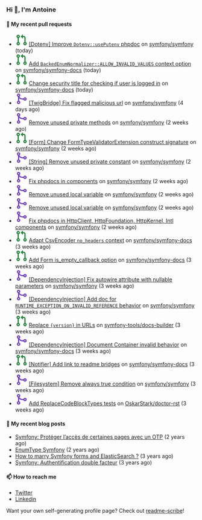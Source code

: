 ### Hi 👋, I'm Antoine

#### 👷 My recent pull requests

- ![](./assets/pr-open.svg) [[Dotenv] Improve `Dotenv::usePutenv` phpdoc](https://github.com/symfony/symfony/pull/49649) on [symfony/symfony](https://github.com/symfony/symfony) (today)
- ![](./assets/pr-open.svg) [Add `BackedEnumNormalizer::ALLOW_INVALID_VALUES` context option](https://github.com/symfony/symfony-docs/pull/18037) on [symfony/symfony-docs](https://github.com/symfony/symfony-docs) (today)
- ![](./assets/pr-open.svg) [Change security title for checking if user is logged in](https://github.com/symfony/symfony-docs/pull/18036) on [symfony/symfony-docs](https://github.com/symfony/symfony-docs) (today)
- ![](./assets/pr-merged.svg) [[TwigBridge] Fix flagged malicious url](https://github.com/symfony/symfony/pull/49602) on [symfony/symfony](https://github.com/symfony/symfony) (4 days ago)
- ![](./assets/pr-merged.svg) [Remove unused private methods](https://github.com/symfony/symfony/pull/49517) on [symfony/symfony](https://github.com/symfony/symfony) (2 weeks ago)
- ![](./assets/pr-open.svg) [[Form] Change FormTypeValidatorExtension construct signature](https://github.com/symfony/symfony/pull/49502) on [symfony/symfony](https://github.com/symfony/symfony) (2 weeks ago)
- ![](./assets/pr-merged.svg) [[String] Remove unused private constant](https://github.com/symfony/symfony/pull/49501) on [symfony/symfony](https://github.com/symfony/symfony) (2 weeks ago)
- ![](./assets/pr-merged.svg) [Fix phpdocs in components](https://github.com/symfony/symfony/pull/49482) on [symfony/symfony](https://github.com/symfony/symfony) (2 weeks ago)
- ![](./assets/pr-merged.svg) [Remove unused local variable](https://github.com/symfony/symfony/pull/49481) on [symfony/symfony](https://github.com/symfony/symfony) (2 weeks ago)
- ![](./assets/pr-merged.svg) [Remove unused local variable](https://github.com/symfony/symfony/pull/49435) on [symfony/symfony](https://github.com/symfony/symfony) (2 weeks ago)
- ![](./assets/pr-merged.svg) [Fix phpdocs in HttpClient, HttpFoundation, HttpKernel, Intl components](https://github.com/symfony/symfony/pull/49432) on [symfony/symfony](https://github.com/symfony/symfony) (2 weeks ago)
- ![](./assets/pr-open.svg) [Adapt CsvEncoder `no_headers` context](https://github.com/symfony/symfony-docs/pull/17907) on [symfony/symfony-docs](https://github.com/symfony/symfony-docs) (3 weeks ago)
- ![](./assets/pr-open.svg) [Add Form is_empty_callback option](https://github.com/symfony/symfony-docs/pull/17906) on [symfony/symfony-docs](https://github.com/symfony/symfony-docs) (3 weeks ago)
- ![](./assets/pr-merged.svg) [[DependencyInjection] Fix autowire attribute with nullable parameters](https://github.com/symfony/symfony/pull/49379) on [symfony/symfony](https://github.com/symfony/symfony) (3 weeks ago)
- ![](./assets/pr-merged.svg) [[DependencyInjection] Add doc for `RUNTIME_EXCEPTION_ON_INVALID_REFERENCE` behavior](https://github.com/symfony/symfony/pull/49377) on [symfony/symfony](https://github.com/symfony/symfony) (3 weeks ago)
- ![](./assets/pr-open.svg) [Replace `{version}` in URLs](https://github.com/symfony-tools/docs-builder/pull/149) on [symfony-tools/docs-builder](https://github.com/symfony-tools/docs-builder) (3 weeks ago)
- ![](./assets/pr-merged.svg) [[DependencyInjection] Document Container invalid behavior](https://github.com/symfony/symfony-docs/pull/17903) on [symfony/symfony-docs](https://github.com/symfony/symfony-docs) (3 weeks ago)
- ![](./assets/pr-open.svg) [[Notifier] Add link to readme bridges](https://github.com/symfony/symfony-docs/pull/17902) on [symfony/symfony-docs](https://github.com/symfony/symfony-docs) (3 weeks ago)
- ![](./assets/pr-merged.svg) [[Filesystem] Remove always true condition](https://github.com/symfony/symfony/pull/49341) on [symfony/symfony](https://github.com/symfony/symfony) (3 weeks ago)
- ![](./assets/pr-merged.svg) [Add ReplaceCodeBlockTypes tests](https://github.com/OskarStark/doctor-rst/pull/1316) on [OskarStark/doctor-rst](https://github.com/OskarStark/doctor-rst) (3 weeks ago)


#### 📜 My recent blog posts

- [Symfony: Protéger l’accès de certaines pages avec un OTP](https://alamirault.medium.com/symfony-prot%C3%A9ger-lacc%C3%A8s-de-certaines-pages-avec-un-otp-4d72458e3d08?source=rss-cebacd5f419e------2) (2 years ago)
- [EnumType Symfony](https://alamirault.medium.com/enumtype-symfony-cf7dc32ca2f2?source=rss-cebacd5f419e------2) (2 years ago)
- [How to marry Symfony forms and ElasticSearch ?](https://alamirault.medium.com/how-to-marry-symfony-forms-and-elasticsearch-24a9ccefa185?source=rss-cebacd5f419e------2) (3 years ago)
- [Symfony: Authentification double facteur](https://alamirault.medium.com/symfony-authentification-double-facteur-a2be5d405420?source=rss-cebacd5f419e------2) (3 years ago)

#### 📫 How to reach me

- [Twitter](https://twitter.com/a_lamirault)
- [Linkedin](https://www.linkedin.com/in/antoine-lamirault-9a9a9a107/)

Want your own self-generating profile page? Check out [readme-scribe](https://github.com/muesli/readme-scribe)!
